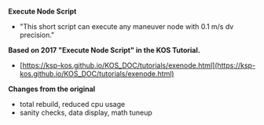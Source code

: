 **Execute Node Script**
* "This short script can execute any maneuver node with 0.1 m/s dv precision."

**Based on 2017 "Execute Node Script" in the KOS Tutorial.**
* [https://ksp-kos.github.io/KOS_DOC/tutorials/exenode.html](https://ksp-kos.github.io/KOS_DOC/tutorials/exenode.html)

**Changes from the original**
* total rebuild, reduced cpu usage
* sanity checks, data display, math tuneup
